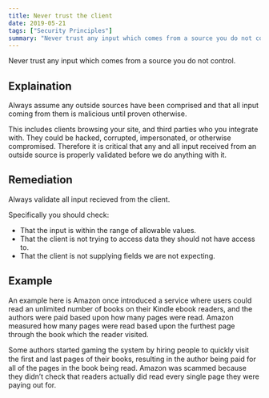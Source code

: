 ```yaml
---
title: Never trust the client
date: 2019-05-21
tags: ["Security Principles"]
summary: "Never trust any input which comes from a source you do not control."
---
```


Never trust any input which comes from a source you do not control.

## Explaination

Always assume any outside sources have been comprised and that all input coming
from them is malicious until proven otherwise.

This includes clients browsing your site, and third parties who you integrate
with. They could be hacked, corrupted, impersonated, or otherwise compromised.
Therefore it is critical that any and all input received from an outside source
is properly validated before we do anything with it.

## Remediation

Always validate all input recieved from the client.

Specifically you should check:

- That the input is within the range of allowable values.
- That the client is not trying to access data they should not have access to.
- That the client is not supplying fields we are not expecting.

## Example

An example here is Amazon once introduced a service where users could read an
unlimited number of books on their Kindle ebook readers, and the authors were
paid based upon how many pages were read. Amazon measured how many pages were
read based upon the furthest page through the book which the reader visited.

Some authors started gaming the system by hiring people to quickly visit the
ﬁrst and last pages of their books, resulting in the author being paid for all
of the pages in the book being read. Amazon was scammed because they didn’t
check that readers actually did read every single page they were paying out for.